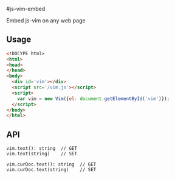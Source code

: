 #js-vim-embed

Embed js-vim on any web page

## Usage

```html
<!DOCYPE html>
<html>
<head>
</head>
<body>
  <div id='vim'></div>
  <script src='/vim.js'></script>
  <script>
    var vim = new Vim({el: document.getElementById('vim')});
  </script>
</body>
</html>
```

## API

```
vim.text(): string  // GET
vim.text(string)    // SET

vim.curDoc.text(): string  // GET
vim.curDoc.text(string)    // SET
```
